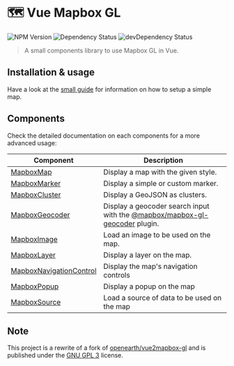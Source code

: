 # 🗺 Vue Mapbox GL

![NPM Version](https://img.shields.io/npm/v/@studiometa/vue-mapbox-gl.svg?style=flat-square)
![Dependency Status](https://img.shields.io/david/studiometa/vue-mapbox-gl.svg?label=deps&style=flat-square)
![devDependency Status](https://img.shields.io/david/dev/studiometa/vue-mapbox-gl.svg?label=devDeps&style=flat-square)

> A small components library to use Mapbox GL in Vue.

## Installation & usage

Have a look at the [small guide](/guide/) for information on how to setup a simple map.

## Components

Check the detailed documentation on each components for a more advanced usage:

|                        Component                        |                                   Description                                    |
|---------------------------------------------------------|----------------------------------------------------------------------------------|
| [MapboxMap](./components/MapboxMap.md)                             | Display a map with the given style.                                              |
| [MapboxMarker](./components/MapboxMarker.md)                       | Display a simple or custom marker.                                               |
| [MapboxCluster](./components/MapboxCluster.md)                     | Display a GeoJSON as clusters.                                                   |
| [MapboxGeocoder](./components/MapboxGeocoder.md)                   | Display a geocoder search input with the [@mapbox/mapbox-gl-geocoder](https://github.com/mapbox/mapbox-gl-geocoder) plugin. |
| [MapboxImage](./components/MapboxImage.md)                         | Load an image to be used on the map.                                             |
| [MapboxLayer](./components/MapboxLayer.md)                         | Display a layer on the map.                                                      |
| [MapboxNavigationControl](./components/MapboxNavigationControl.md) | Display the map's navigation controls                                            |
| [MapboxPopup](./components/MapboxPopup.md)                         | Display a popup on the map                                                       |
| [MapboxSource](./components/MapboxSource.md)                       | Load a source of data to be used on the map                                      |


## Note

This project is a rewrite of a fork of [openearth/vue2mapbox-gl](https://github.com/openearth/vue2mapbox-gl) and is published under the [GNU GPL 3](https://www.gnu.org/licenses/gpl-3.0.en.html) license.
